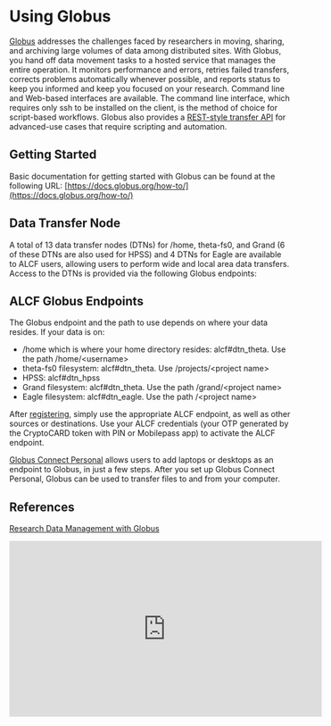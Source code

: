 # Using Globus
[Globus](http://www.globus.org/) addresses the challenges faced by researchers in moving, sharing, and archiving large volumes of data among distributed sites. With Globus, you hand off data movement tasks to a hosted service that manages the entire operation. It monitors performance and errors, retries failed transfers, corrects problems automatically whenever possible, and reports status to keep you informed and keep you focused on your research. Command line and Web-based interfaces are available. The command line interface, which requires only ssh to be installed on the client, is the method of choice for script-based workflows. Globus also provides a [REST-style transfer API](https://docs.globus.org/api/transfer/) for advanced-use cases that require scripting and automation.

## Getting Started
Basic documentation for getting started with Globus can be found at the following URL:
[https://docs.globus.org/how-to/](https://docs.globus.org/how-to/)

## Data Transfer Node
A total of 13 data transfer nodes (DTNs) for /home, theta-fs0, and Grand (6 of these DTNs are also used for HPSS) and 4 DTNs for Eagle are available to ALCF users, allowing users to perform wide and local area data transfers. Access to the DTNs is provided via the following Globus endpoints:

## ALCF Globus Endpoints
The Globus endpoint and the path to use depends on where your data resides. If your data is on:

* /home which is where your home directory resides: alcf#dtn_theta. Use the path /home/<username\>
* theta-fs0 filesystem: alcf#dtn_theta. Use /projects/<project name\>
* HPSS: alcf#dtn_hpss
* Grand filesystem: alcf#dtn_theta. Use the path /grand/<project name\>
* Eagle filesystem: alcf#dtn_eagle. Use the path /<project name\>

After [registering](https://app.globus.org/), simply use the appropriate ALCF endpoint, as well as other sources or destinations. Use your ALCF credentials (your OTP generated by the CryptoCARD token with PIN or Mobilepass app) to activate the ALCF endpoint.

[Globus Connect Personal](https://www.globus.org/globus-connect-personal) allows users to add laptops or desktops as an endpoint to Globus, in just a few steps. After you set up Globus Connect Personal, Globus can be used to transfer files to and from your computer.

## References
[Research Data Management with Globus](https://www.alcf.anl.gov/support-center/training-assets/research-data-management-globus)
<iframe width="560" height="315" src="https://www.youtube.com/embed/1nCfWslDrf8" title="YouTube video player" frameborder="0" allow="accelerometer; autoplay; clipboard-write; encrypted-media; gyroscope; picture-in-picture" allowfullscreen></iframe>
  
